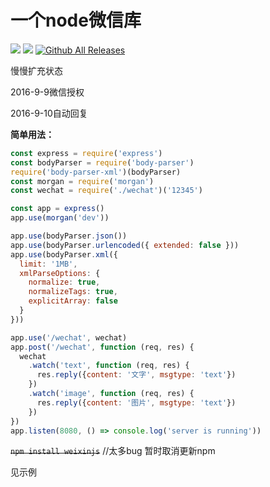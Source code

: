 # 一个node微信库

![](https://travis-ci.org/xiadd/weixin.js.svg?branch=master)
![](https://david-dm.org/xiadd/weixin.js.svg)
[![Github All Releases](https://img.shields.io/github/downloads/xiadd/weixin.js/total.svg)]()

慢慢扩充状态

2016-9-9微信授权

2016-9-10自动回复

**简单用法：**

```js
const express = require('express')
const bodyParser = require('body-parser')
require('body-parser-xml')(bodyParser)
const morgan = require('morgan')
const wechat = require('./wechat')('12345')

const app = express()
app.use(morgan('dev'))

app.use(bodyParser.json())
app.use(bodyParser.urlencoded({ extended: false }))
app.use(bodyParser.xml({
  limit: '1MB',
  xmlParseOptions: {
    normalize: true,
    normalizeTags: true,
    explicitArray: false
  }
}))

app.use('/wechat', wechat)
app.post('/wechat', function (req, res) {
  wechat
    .watch('text', function (req, res) {
      res.reply({content: '文字', msgtype: 'text'})
    })
    .watch('image', function (req, res) {
      res.reply({content: '图片', msgtype: 'text'})
    })
})
app.listen(8080, () => console.log('server is running'))
```

~~`npm install weixinjs`~~ //太多bug 暂时取消更新npm

见示例
